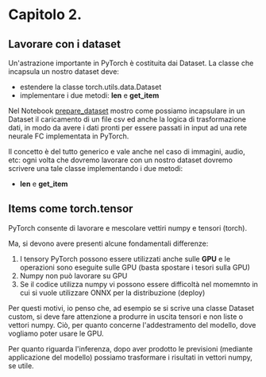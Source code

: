 # Capitolo 2.

## Lavorare con i dataset

Un'astrazione importante in PyTorch è costituita dai Dataset.
La classe che incapsula un nostro dataset deve:
* estendere la classe torch.utils.data.Dataset
* implementare i due metodi: __len__ e __get_item__

Nel Notebook [prepare_dataset](./prepare_dataset.ipynb) mostro come possiamo incapsulare in un Dataset il caricamento di un file csv ed anche la logica di trasformazione dati, in modo da avere i dati pronti per essere passati in input ad una rete neurale FC implementata in PyTorch.

Il concetto è del tutto generico e vale anche nel caso di immagini, audio, etc: ogni volta che dovremo lavorare con un nostro dataset dovremo scrivere una tale classe implementando i due metodi:
* __len__ e __get_item__

## Items come torch.tensor

PyTorch consente di lavorare e mescolare vettiri numpy e tensori (torch).

Ma, si devono avere presenti alcune fondamentali differenze:
1. I tensory PyTorch possono essere utilizzati anche sulle **GPU** e le operazioni sono eseguite sulle GPU (basta spostare i tesori sulla GPU)
2. Numpy non può lavorare su GPU
3. Se il codice utilizza numpy vi possono essere difficoltà nel momemnto in cui si vuole utilizzare ONNX per la distribuzione (deploy)

Per questi motivi, io penso che, ad esempio se si scrive una classe Dataset custom, si deve fare attenzione a produrre in uscita tensori e non liste o vettori numpy.
Ciò, per quanto concerne l'addestramento del modello, dove vogliamo poter usare le GPU.

Per quanto riguarda l'inferenza, dopo aver prodotto le previsioni (mediante applicazione del modello) possiamo trasformare i risultati in vettori numpy, se utile.

